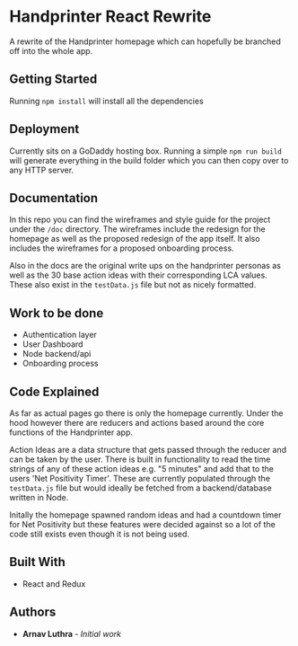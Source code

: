 # Handprinter React Rewrite

A rewrite of the Handprinter homepage which can hopefully be branched off into the whole app.  

## Getting Started

Running `npm install` will install all the dependencies 

## Deployment

Currently sits on a GoDaddy hosting box. Running a simple `npm run build` will generate everything in the build folder which you can then copy over to any HTTP server.

## Documentation

In this repo you can find the wireframes and style guide for the project under the `/doc` directory. The wireframes include the redesign for the homepage as well as the proposed redesign of the app itself. It also includes the wireframes for a proposed onboarding process. 

Also in the docs are the original write ups on the handprinter personas as well as the 30 base action ideas with their corresponding LCA values. These also exist in the `testData.js` file but not as nicely formatted.

## Work to be done

* Authentication layer
* User Dashboard
* Node backend/api
* Onboarding process

## Code Explained

As far as actual pages go there is only the homepage currently. Under the hood however there are reducers and actions based around the core functions of the Handprinter app. 

Action Ideas are a data structure that gets passed through the reducer and can be taken by the user. There is built in functionality to read the time strings of any of these action ideas e.g. "5 minutes" and add that to the users 'Net Positivity Timer'. These are currently populated through the `testData.js` file but would ideally be fetched from a backend/database written in Node.

Initally the homepage spawned random ideas and had a countdown timer for Net Positivity but these features were decided against so a lot of the code still exists even though it is not being used.

## Built With

* React and Redux

## Authors

* **Arnav Luthra** - *Initial work* 

